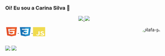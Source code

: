 ### Oi! Eu sou a Carina Silva 👋

<div align="center">
  <a href="https://github.com/silvacarina">
  <img height="180em" src="https://github-readme-stats.vercel.app/api?username=silvacarina&show_icons=true&theme=radical&include_all_commits=true&count_private=true"/>
  <img height="180em" src="https://github-readme-stats.vercel.app/api/top-langs/?username=silvacarina&layout=compact&langs_count=7&theme=radical"/>
</div>
<div style="display: inline_block"><br>
  <img align="center" alt="HTML" height="30" width="40" src="https://raw.githubusercontent.com/devicons/devicon/master/icons/html5/html5-original.svg">
  <img align="center" alt="CSS" height="30" width="40" src="https://raw.githubusercontent.com/devicons/devicon/master/icons/css3/css3-original.svg">
  <img align="center" alt="Js" height="30" width="40" src="https://raw.githubusercontent.com/devicons/devicon/master/icons/javascript/javascript-plain.svg">
   <img align="right" alt="Rafa-pic" height="150" style="border-radius:50px;" src="https://i.picasion.com/pic92/13f66b9ed4f9918f252293b7594a84a7.gif">
</div>
  
  ##
  
<div> 
  <a href = "mailto:cass.carinasilva@gmail.com"><img src="https://img.shields.io/badge/Gmail-D14836?style=for-the-badge&logo=gmail&logoColor=white" target="_blank"></a>
  <a href="https://www.linkedin.com/in/carinasilva-css/" target="_blank"><img src="https://img.shields.io/badge/-LinkedIn-%230077B5?style=for-the-badge&logo=linkedin&logoColor=white" target="_blank"></a> 
</div>
